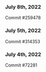### July 8th, 2022

Commit #259478

### July 5th, 2022

Commit #314353


### July 4th, 2022

Commit #72281
